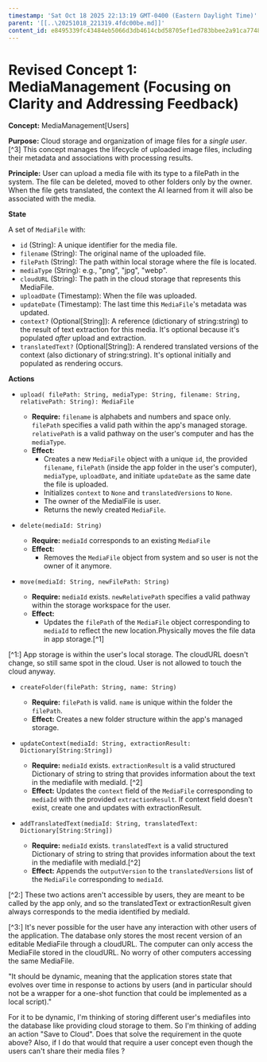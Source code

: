```yaml
---
timestamp: 'Sat Oct 18 2025 22:13:19 GMT-0400 (Eastern Daylight Time)'
parent: '[[..\20251018_221319.4fdc00be.md]]'
content_id: e8495339fc43484eb5066d3db4614cbd58705ef1ed783bbee2a91ca7748601ca
---
```


# Revised Concept 1: MediaManagement (Focusing on Clarity and Addressing Feedback)

**Concept:** MediaManagement\[Users]

**Purpose:** Cloud storage and organization of image files for a *single user*. \[^3] This concept manages the lifecycle of uploaded image files, including their metadata and associations with processing results.

**Principle:** User can upload a media file with its type to a filePath in the system. The file can be deleted, moved to other folders only by the owner. When the file gets translated, the context the AI learned from it will also be associated with the media.

**State**

A set of `MediaFile` with:

* `id` (String): A unique identifier for the media file.
* `filename` (String): The original name of the uploaded file.
* `filePath` (String): The path within local storage where the file is located.
* `mediaType` (String): e.g., "png", "jpg", "webp".
* `cloudURL` (String): The path in the cloud storage that represents this MediaFile.
* `uploadDate` (Timestamp): When the file was uploaded.
* `updateDate` (Timestamp): The last time this `MediaFile`'s metadata was updated.
* `context?` (Optional\[String]): A reference (dictionary of string:string) to the result of text extraction for this media. It's optional because it's populated *after* upload and extraction.
* `translatedText?` (Optional\[String]): A rendered translated versions of the context (also dictionary of string:string). It's optional initially and populated as rendering occurs.

**Actions**

* `upload( filePath: String, mediaType: String, filename: String, relativePath: String): MediaFile`
  * **Require:** `filename` is alphabets and numbers and space only. `filePath` specifies a valid path within the app's managed storage. `relativePath` is a valid pathway on the user's computer and has the `mediaType`.
  * **Effect:**
    * Creates a new `MediaFile` object with a unique `id`, the provided `filename`, `filePath` (inside the app folder in the user's computer), `mediaType`, `uploadDate`, and initiate `updateDate` as the same date the file is uploaded.
    * Initializes `context` to `None` and `translatedVersions` to `None`.
    * The owner of the MedialFile is user.
    * Returns the newly created `MediaFile`.

* `delete(mediaId: String)`
  * **Require:** `mediaId` corresponds to an existing `MediaFile`
  * **Effect:**
    * Removes the `MediaFile` object from system and so user is not the owner of it anymore.

* `move(mediaId: String, newFilePath: String)`
  * **Require:** `mediaId` exists. `newRelativePath` specifies a valid pathway within the storage workspace for the user.
  * **Effect:**
    * Updates the `filePath` of the `MediaFile` object corresponding to `mediaId` to reflect the new location.Physically moves the file data in app storage.\[^1]

\[^1:] App storage is within the user's local storage. The cloudURL doesn't change, so still same spot in the cloud. User is not allowed to touch the cloud anyway.

* `createFolder(filePath: String, name: String)`
  * **Require:** `filePath` is valid. `name` is unique within the folder the `filePath`.
  * **Effect:** Creates a new folder structure within the app's managed storage.

* `updateContext(mediaId: String, extractionResult: Dictionary[String:String])`
  * **Require:** `mediaId` exists. `extractionResult` is a valid structured Dictionary of string to string that provides information about the text in the mediafile with mediaId. \[^2]
  * **Effect:** Updates the `context` field of the `MediaFile` corresponding to `mediaId` with the provided `extractionResult`.
    If context field doesn't exist, create one and updates with extractionResult.

* `addTranslatedText(mediaId: String, translatedText: Dictionary[String:String])`
  * **Require:** `mediaId` exists. `translatedText` is a valid structured Dictionary of string to string that provides information about the text in the mediafile with mediaId.\[^2]
  * **Effect:** Appends the `outputVersion` to the `translatedVersions` list of the `MediaFile` corresponding to `mediaId`.

\[^2:] These two actions aren't accessible by users, they are meant to be called by the app only, and so the translatedText or extractionResult given always corresponds to the media identified by mediaId.

\[^3:] It's never possible for the user have any interaction with other users of the application. The database only stores the most recent version of an editable MediaFile through a cloudURL. The computer can only access the MediaFile stored
in the cloudURL. No worry of other computers accessing the same MediaFile.

"It should be dynamic, meaning that the application stores state that evolves over time in response to actions by users (and in particular should not be a wrapper for a one-shot function that could be implemented as a local script)."

For it to be dynamic, I'm thinking of storing different user's mediafiles into the database like providing cloud storage to them. So I'm thinking of adding an action "Save to Cloud". Does that solve the requirement in the quote above? Also, if I do that would that require a user concept even though the users can't share their media files ?
